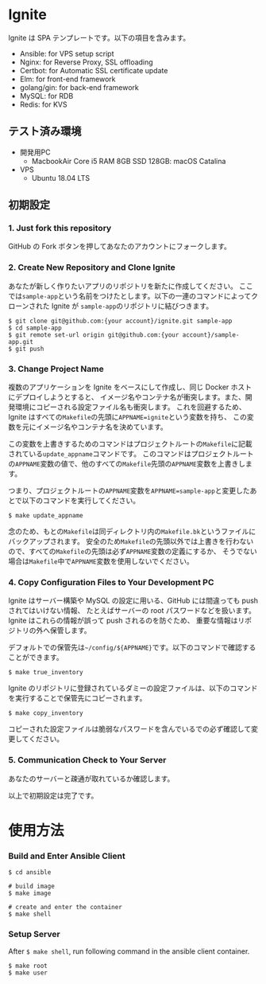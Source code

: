 # Ignite
Ignite は SPA テンプレートです。以下の項目を含みます。

* Ansible: for VPS setup script
* Nginx: for Reverse Proxy, SSL offloading
* Certbot: for Automatic SSL certificate update
* Elm: for front-end framework
* golang/gin: for back-end framework
* MySQL: for RDB
* Redis: for KVS

## テスト済み環境

* 開発用PC
    * MacbookAir Core i5 RAM 8GB SSD 128GB: macOS Catalina
* VPS
    * Ubuntu 18.04 LTS

## 初期設定
### 1. Just fork this repository
GitHub の Fork ボタンを押してあなたのアカウントにフォークします。

### 2. Create New Repository and Clone Ignite
あなたが新しく作りたいアプリのリポジトリを新たに作成してください。
ここでは`sample-app`という名前をつけたとします。以下の一連のコマンドによってクローンされた Ignite が
`sample-app`のリポジトリに結びつきます。

```
$ git clone git@github.com:{your account}/ignite.git sample-app
$ cd sample-app
$ git remote set-url origin git@github.com:{your account}/sample-app.git
$ git push
```

### 3. Change Project Name
複数のアプリケーションを Ignite をベースにして作成し、同じ Docker ホストにデプロイしようとすると、
イメージ名やコンテナ名が衝突します。また、開発環境にコピーされる設定ファイル名も衝突します。
これを回避するため、Ignite はすべての`Makefile`の先頭に`APPNAME=ignite`という変数を持ち、
この変数を元にイメージ名やコンテナ名を決めています。

この変数を上書きするためのコマンドはプロジェクトルートの`Makefile`に記載されている`update_appname`コマンドです。
このコマンドはプロジェクトルートの`APPNAME`変数の値で、他のすべての`Makefile`先頭の`APPNAME`変数を上書きします。

つまり、プロジェクトルートの`APPNAME`変数を`APPNAME=sample-app`と変更したあとで以下のコマンドを実行してください。

```
$ make update_appname
```

念のため、もとの`Makefile`は同ディレクトリ内の`Makefile.bk`というファイルにバックアップされます。
安全のため`Makefile`の先頭以外では上書きを行わないので、すべての`Makefile`の先頭は必ず`APPNAME`変数の定義にするか、
そうでない場合は`Makefile`中で`APPNAME`変数を使用しないでください。

### 4. Copy Configuration Files to Your Development PC
Ignite はサーバー構築や MySQL の設定に用いる、GitHub には間違っても push されてはいけない情報、
たとえばサーバーの root パスワードなどを扱います。Ignite はこれらの情報が誤って push されるのを防ぐため、
重要な情報はリポジトリの外へ保管します。

デフォルトでの保管先は`~/config/${APPNAME}`です。以下のコマンドで確認することができます。

```
$ make true_inventory
```

Ignite のリポジトリに登録されているダミーの設定ファイルは、以下のコマンドを実行することで保管先にコピーされます。

```
$ make copy_inventory
```

コピーされた設定ファイルは脆弱なパスワードを含んでいるでの必ず確認して変更してください。

### 5. Communication Check to Your Server
あなたのサーバーと疎通が取れているか確認します。

以上で初期設定は完了です。

# 使用方法
### Build and Enter Ansible Client

```
$ cd ansible

# build image
$ make image

# create and enter the container
$ make shell
```

### Setup Server
After `$ make shell`, run following command in the ansible client container.

```
$ make root
$ make user
```
